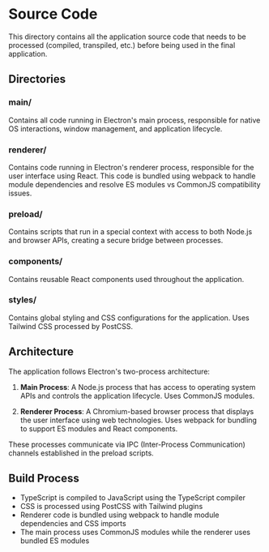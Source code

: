# Source Code

This directory contains all the application source code that needs to be processed (compiled, transpiled, etc.) before being used in the final application.

## Directories

### main/

Contains all code running in Electron's main process, responsible for native OS interactions, window management, and application lifecycle.

### renderer/

Contains code running in Electron's renderer process, responsible for the user interface using React. This code is bundled using webpack to handle module dependencies and resolve ES modules vs CommonJS compatibility issues.

### preload/

Contains scripts that run in a special context with access to both Node.js and browser APIs, creating a secure bridge between processes.

### components/

Contains reusable React components used throughout the application.

### styles/

Contains global styling and CSS configurations for the application. Uses Tailwind CSS processed by PostCSS.

## Architecture

The application follows Electron's two-process architecture:

1. **Main Process**: A Node.js process that has access to operating system APIs and controls the application lifecycle. Uses CommonJS modules.

2. **Renderer Process**: A Chromium-based browser process that displays the user interface using web technologies. Uses webpack for bundling to support ES modules and React components.

These processes communicate via IPC (Inter-Process Communication) channels established in the preload scripts.

## Build Process

- TypeScript is compiled to JavaScript using the TypeScript compiler
- CSS is processed using PostCSS with Tailwind plugins
- Renderer code is bundled using webpack to handle module dependencies and CSS imports
- The main process uses CommonJS modules while the renderer uses bundled ES modules 